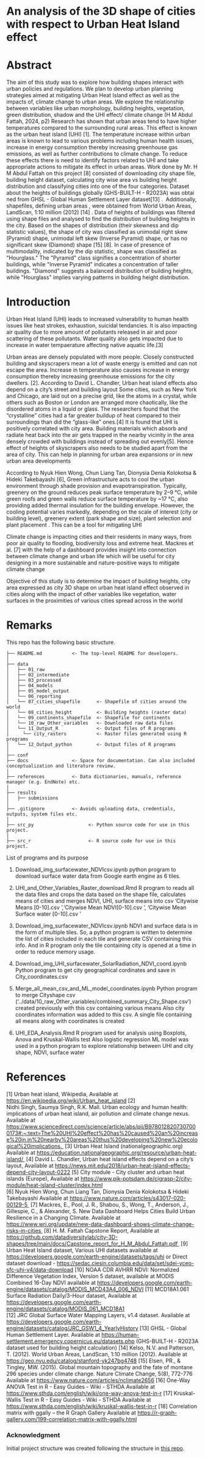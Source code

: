 # An analysis of the 3D shape of cities with respect to Urban Heat Island effect

# Abstract

The aim of this study was to explore how building shapes interact with urban policies and regulations. We plan to develop urban planning strategies aimed at mitigating Urban Heat Island effect as well as the impacts of, climate change to urban areas. We explore the relationship between variables like urban morphology, building heights, vegetation, green distribution, shadow and the UHI effect/ climate change (H M Abdul Fattah, 2024, p2)
Research has shown that urban areas tend to have higher temperatures compared to the surrounding rural areas. This effect is known as the urban heat island (UHI) [1].  The temperature increase within urban areas is known to lead to various problems including human health issues, increase in energy consumption thereby increasing greenhouse gas emissions, as well as further contributions to climate change. To reduce these effects there is need to identify factors related to UHI and take appropriate actions to mitigate its effect in urban areas.
Work done by Mr. H M Abdul Fattah on this project [8] consisted of downloading city shape file, building height dataset, calculating city wise area vs building height distribution and classifying cities into one of the four categories. Dataset about the heights of buildings globally (GHS-BUILT-H - R2023A) was obtai ned from  GHSL - Global Human Settlement Layer dataset[13] .  Additionally, shapefiles, defining urban areas , were obtained from World Urban Areas, LandScan, 1:10 million (2012) [14] . Data of heights of buildings was filtered using shape files and analysed to find the distribution of building heights in the city. Based on the shapes of distribution (their skewness and dip statistic values), the shape of city was classified as unimodal right skew  (Pyramid) shape, unimodal left skew (Inverse Pyramid) shape, or has no significant skew (Diamond) shape [15] [8]. In case of presence of multimodality, indicated by the dip statistic, shape was classified as  "Hourglass." The "Pyramid" class signifies a concentration of shorter buildings, while "Inverse Pyramid" indicates a concentration of taller buildings. "Diamond" suggests a balanced distribution of building heights, while "Hourglass" implies varying patterns in building height distribution.


# Introduction

Urban Heat Island (UHI) leads to increased vulnerability to human health issues like heat strokes, exhaustion, suicidal tendancies. It is also impacting air quality due to more amount of pollutants released in air and poor scattering of these pollutants. Water quality also gets impacted due to increase in water tempaerature affecting native aquatic life.[3]
 
Urban areas are densely populated with more people. Closely constructed building and skyscrapers mean a lot of waste energy is emitted and can not escape the area. Increase in temperature also causes increase in energy consumption thereby increasing greenhouse emissions  for the city dwellers. [2].
According to David L. Chandler, Urban heat island effects also depend on a city’s street and building layout Some cities, such as New York and Chicago, are laid out on a precise grid, like the atoms in a crystal, while others such as Boston or London are arranged more chaotically, like the disordered atoms in a liquid or glass. The researchers found that the “crystalline” cities had a far greater buildup of heat compared to their surroundings than did the “glass-like” ones.[4]
It is found that UHI is positively correlated with city area.  Building materials which absorb and radiate heat back into the air gets trapped in the nearby vicinity in the area densely crowded with buildings instead of spreading out evenly[5]. Hence effect of heights of skyscrapers also needs to be studied apart from the area of city. This can help in planning for urban area expansions or in new urban area developments

According to Nyuk Hien Wong, Chun Liang Tan, Dionysia Denia Kolokotsa & Hideki Takebayashi [6], 
Green infrastructure acts to cool the urban environment through shade provision and evapotranspiration. Typically, greenery on the ground reduces peak surface temperature by 2–9 °C, while green roofs and green walls reduce surface temperature by ~17 °C, also providing added thermal insulation for the building envelope. However, the cooling potential varies markedly, depending on the scale of interest (city or building level), greenery extent (park shape and size), plant selection and plant placement . This can be a tool for mitigating UHI 

Climate change is impacting cities and their residents in many ways, from poor air quality to flooding, biodiversity loss and extreme heat. Mackres et al.  [7] with the help of a dashboard provides insight into connection between climate change and urban life which will be useful for city designing in a more sustainable and nature-positive ways to mitigate climate change


Objective of this study is to determine the impact of building heights, city area expressed as city 3D shape on urban heat island effect observed in cities along with the impact of other variables like vegetation, water surfaces in the proximities of various cities spread across in the world

 
# Remarks

This repo has the following basic structure.

```
├── README.md           <- The top-level README for developers.
│
├── data            
│   ├── 01_raw          
│   ├── 02_intermediate 
│   ├── 03_processed    
│   ├── 04_models       
│   ├── 05_model_output 
│   └── 06_reporting   
│   └── 07_cities_shapefile      <- Shapefile of cities around the world
│   └── 08_cities_height         <- Building heights (raster data)
│   └── 09_continents_shapefile  <- Shapefile for continents
│   └── 10_raw_Other_variables   <- Downloaded raw data files 
│   └── 11_Output_R              <- Output files of R programs
│     └── city_rasters           <- Raster files generated using R programs
│   └── 12_Output_python         <- Output files of R programs
│
├── conf               
├── docs                <- Space for documentation. Can also included conceptualization and literature review.
│
├── references          <- Data dictionaries, manuals, reference manager (e.g. EndNote) etc.
│
├── results             
│   ├── submissions     
│
├── .gitignore          <- Avoids uploading data, credentials, outputs, system files etc.
│
├── src_py                    <- Python source code for use in this project.
│
├── src_r                     <- R source code for use in this project.
```
List of programs and its purpose
1. Download_img_surfacewater_NDVIcsv.ipynb
python program to download surface water data from Google earth engine as 6 tiles.

2. UHI_and_Other_Variables_Raster_download.Rmd
R program to reads all the data files and crops the data based on the shape file, calculates means of cities and merges NDVI, UHI, surface means into csv ‘Citywise Means [0-10].csv ’,‘Citywise Mean NDVI[0-10].csv ’, ‘Citywise Mean Surface water [0-10].csv ’	

3. Download_img_surfacewater_NDVIcsv.ipynb
NDVI and surface data is in the form of multiple tiles. So, a python program is written to determine the list of cities included in each tile and generate CSV containing this info. And in R program only the tile containing city is opened at a time in order to reduce memory usage.
	
4. Download_img_UHI_surfacewater_SolarRadiation_NDVI_coord.ipynb
Python program  to get city geographical cordinates and save in City_coordinates.csv	

5. Merge_all_mean_csv_and_ML_model_coordinates.ipynb
Python program to merge Cityshape csv (‘../data/10_raw_Other_variables/combined_summary_City_Shape.csv’) created previously with this csv containing various means Also city coordinates information was added to this csv. A single file containing all means along with coordinates is created

6. UHI_EDA_Analysis.Rmd
R program used for analysis using Boxplots, Anova and Kruskal-Wallis test Also logistic regression ML model was used in a python program to explore relationship between UHI and city shape, NDVI, surface water



# References

[1] Urban heat island, Wikipedia, Available at https://en.wikipedia.org/wiki/Urban_heat_island
[2] Nidhi Singh, Saumya Singh, R.K. Mall. Urban ecology and human health: implications of urban heat island, air pollution and climate change nexus. Available at
https://www.sciencedirect.com/science/article/abs/pii/B9780128207307000173#:~:text=The%20UHI%20effect%20has%20caused%20an%20increase%20in,in%20nearby%20areas%20thus%20developing%20new%20ecological%20implications.  
[3] Urban Heat Island (nationalgeographic.org) Available at https://education.nationalgeographic.org/resource/urban-heat-island/ 
[4] David L. Chandler, Urban heat island effects depend on a city’s layout, Available at https://news.mit.edu/2018/urban-heat-island-effects-depend-city-layout-0222
[5] City module - City cluster and urban heat islands (Europe), Available at 
https://www.pik-potsdam.de/cigrasp-2/city-module/heat-island-cluster/index.html   
[6] Nyuk Hien Wong, Chun Liang Tan, Dionysia Denia Kolokotsa & Hideki Takebayashi Available at 
https://www.nature.com/articles/s43017-020-00129-5  
[7] Mackres, E., Pool, J. R., Shabou, S., Wong, T., Anderson, J., Gillespie, C., & Alexander, S. New Data Dashboard Helps Cities Build Urban Resilience in a Changing Climate. Available at
https://www.wri.org/update/new-data-dashboard-shows-climate-change-risks-in-cities  
[8] H. M. Fattah Capstone Report, Available at
https://github.com/datadiversitylab/city-3D-shapes/tree/main/docs/Capstone_report_for_H_M_Abdul_Fattah.pdf 
[9] Urban Heat Island dataset, Various UHI datasets available at
https://developers.google.com/earth-engine/datasets/tags/uhi  or 
Direct dataset download -
https://sedac.ciesin.columbia.edu/data/set/sdei-yceo-sfc-uhi-v4/data-download
[10] NOAA CDR AVHRR NDVI: Normalized Difference Vegetation Index, Version 5  dataset, available at
MODIS Combined 16-Day NDVI  available at
https://developers.google.com/earth-engine/datasets/catalog/MODIS_MCD43A4_006_NDVI 
[11] MCD18A1.061 Surface Radiation Daily/3-Hour dataset, Available at
https://developers.google.com/earth-engine/datasets/catalog/MODIS_061_MCD18A1  
[12] JRC Global Surface Water Mapping Layers, v1.4  dataset. Available at
https://developers.google.com/earth-engine/datasets/catalog/JRC_GSW1_4_YearlyHistory
[13] GHSL - Global Human Settlement  Layer.  Available at
https://human-settlement.emergency.copernicus.eu/datasets.php 
(GHS-BUILT-H - R2023A dataset used for building height calculation)
[14] Kelso, N.V. and Patterson, T. (2012). World Urban Areas, LandScan, 1:10 million (2012). Available at
https://geo.nyu.edu/catalog/stanford-yk247bg4748 
[15] Elsen, PR., & Tingley, MW. (2015). Global mountain topography and the fate of montane 296 
species under climate change. Nature Climate Change, 5(8), 772-776 Available at
https://www.nature.com/articles/nclimate2656 
[16] One-Way ANOVA Test in R - Easy Guides - Wiki - STHDA Available at
https://www.sthda.com/english/wiki/one-way-anova-test-in-r 
[17] Kruskal-Wallis Test in R - Easy Guides - Wiki - STHDA  Available at
https://www.sthda.com/english/wiki/kruskal-wallis-test-in-r 
[18] Correlation matrix with ggally – the R Graph Gallery    Available at
https://r-graph-gallery.com/199-correlation-matrix-with-ggally.html 

 

### Acknowledgment

Initial project structure was created following the structure in [this repo](https://github.com/malill/research-template).
